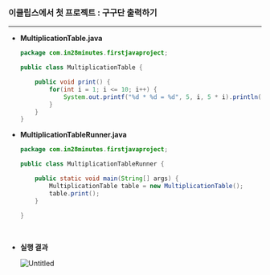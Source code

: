 ### 이클립스에서 첫 프로젝트 : 구구단 출력하기

---

- **MultiplicationTable.java**
    
    ```java
    package com.in28minutes.firstjavaproject;
    
    public class MultiplicationTable {
    
    	public void print() {
    		for(int i = 1; i <= 10; i++) {
    			System.out.printf("%d * %d = %d", 5, i, 5 * i).println();
    		}
    	}
    }
    ```
    
- **MultiplicationTableRunner.java**
    
    ```java
    package com.in28minutes.firstjavaproject;
    
    public class MultiplicationTableRunner {
    
    	public static void main(String[] args) {
    		MultiplicationTable table = new MultiplicationTable();
    		table.print();
    	}
    
    }
    ```

<br/>

- **실행 결과**
    
    ![Untitled](https://s3.us-west-2.amazonaws.com/secure.notion-static.com/cd6ed717-f2ef-4ffc-b578-1133503726cf/Untitled.png?X-Amz-Algorithm=AWS4-HMAC-SHA256&X-Amz-Content-Sha256=UNSIGNED-PAYLOAD&X-Amz-Credential=AKIAT73L2G45EIPT3X45%2F20221210%2Fus-west-2%2Fs3%2Faws4_request&X-Amz-Date=20221210T145516Z&X-Amz-Expires=86400&X-Amz-Signature=78142dc0838a72a0916bd58173b8299abcbd46db24bd6780aa927c3f887dff20&X-Amz-SignedHeaders=host&response-content-disposition=filename%3D%22Untitled.png%22&x-id=GetObject)